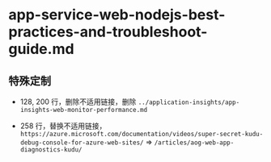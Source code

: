 # app-service-web-nodejs-best-practices-and-troubleshoot-guide.md

## 特殊定制

* 128, 200 行，删除不适用链接，删除 `../application-insights/app-insights-web-monitor-performance.md`

* 258 行，替换不适用链接，`https://azure.microsoft.com/documentation/videos/super-secret-kudu-debug-console-for-azure-web-sites/` => `/articles/aog-web-app-diagnostics-kudu/`